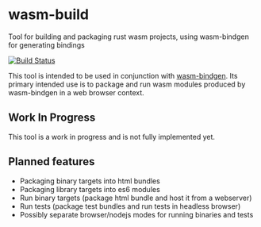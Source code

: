 # wasm-build
Tool for building and packaging rust wasm projects, using wasm-bindgen for generating bindings

[![Build Status](https://travis-ci.org/Healthire/wasm-build.svg?branch=master)](https://travis-ci.org/Healthire/wasm-build)

This tool is intended to be used in conjunction with [wasm-bindgen](https://github.com/alexcrichton/wasm-bindgen). Its primary intended use is to package and run wasm modules produced by wasm-bindgen in a web browser context.

## Work In Progress

This tool is a work in progress and is not fully implemented yet.

## Planned features

* Packaging binary targets into html bundles
* Packaging library targets into es6 modules
* Run binary targets (package html bundle and host it from a webserver)
* Run tests (package test bundles and run tests in headless browser)
* Possibly separate browser/nodejs modes for running binaries and tests
